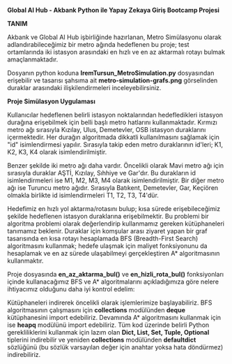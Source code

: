 **Global AI Hub - Akbank Python ile Yapay Zekaya Giriş Bootcamp Projesi**

**TANIM**

Akbank ve Global AI Hub işbirliğinde hazırlanan, Metro Simülasyonu olarak adlandırabileceğimiz bir metro ağında hedeflenen bu proje; test ortamlarında iki istasyon arasındaki en hızlı ve en az aktarmalı rotayı bulmak amaçlanmaktadır.

Dosyanın python koduna **IremTursun_MetroSimulation.py** dosyasından erişebilir ve tasarısı şahsıma ait **metro-simulation-grafs.png** görselinden duraklar arasındaki ilişkilendirmeleri inceleyebilirsiniz.

**Proje Simülasyon Uygulaması**

Kullanıcılar hedeflenen belirli istasyon noktalarından hedefledikleri istasyon durağına erişebilmek için belli başlı metro hatlarını kullanmaktadır. Kırmızı metro ağı sırasıyla Kızılay, Ulus, Demetevler, OSB istasyon duraklarını içermektedir. Her durağın algoritmada dikkatli kullanılmasını sağlamak için "id" isimlendirmesi yapılır. Sırasıyla takip eden metro duraklarının id'leri; K1, K2, K3, K4 olarak isimlendirilmiştir.

Benzer şekilde iki metro ağı daha vardır. Öncelikli olarak Mavi metro ağı için sırasıyla duraklar AŞTİ, Kızılay, Sıhhiye ve Gar'dır. Bu durakların id isimlendirmeleri ise M1, M2, M3, M4 olarak isimlendirilmiştir. Bir diğer metro ağı ise Turuncu metro ağıdır. Sırasıyla Batıkent, Demetevler, Gar, Keçiören olmakla birlikte id isimlendirmeleri T1, T2, T3, T4'dür.

Hedefimiz en hızlı yol aktarma/rotasını bulup; kısa sürede erişebileceğimiz şekilde hedeflenen istasyon duraklarına erişebilmektir. Bu problemi bir algoritma problemi olarak değerlendirip kullanmamız gereken kütüphaneleri tanımamız beklenir. Duraklar için komşular arası ziyaret yapan bir graf tasarısında en kısa rotayı hesaplamada BFS (Breadth-First Search) algoritmasını kullanmak; hedefe ulaşmak için maliyet fonksiyonunu da hesaplamak ve en az sürede ulaşabilmeyi gerçekleştiren A* algoritmasının kullanmaktır.

Proje dosyasında **en_az_aktarma_bul()** ve **en_hizli_rota_bul()** fonksiyonları içinde kullanacağımız BFS ve A* algoritmalarını açıkladığımıza göre nelere ihtiyacımız olduğunu daha iyi kontrol edelim:

Kütüphaneleri indirerek öncelikli olarak işlemlerimize başlayabiliriz. BFS algoritmasının çalışmasını için **collections** modülünden **deque** kütüphanesini import edebiliriz. Devamında A* algoritmasını kullanmak için ise **heapq** modülünü import edebiliriz. Tüm kod üzerinde belirli Python gerekliliklerini kullanmak için lazım olan **Dict, List, Set, Tuple, Optional** tiplerini indirebilir ve yeniden **collections** modülünden **defaultdict** sözlüğünü (bu sözlük varsayılan değer için anahtar yoksa hata döndürmez) indirebiliriz.
